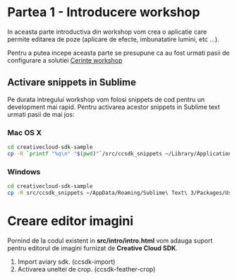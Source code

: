 # Partea 1 - Introducere workshop

In aceasta parte introductiva din workshop vom crea o aplicatie care permite editarea de poze (aplicare de efecte, imbunatatire lumini, etc ...).

Pentru a putea incepe aceasta parte se presupune ca au fost urmati pasii de configurare a solutiei [Cerinte workshop](../../README.md)

## Activare snippets in Sublime

Pe durata intregului workshop vom folosi snippets de cod pentru un development mai rapid. Pentru activarea acestor snippets in Sublime text urmati pasii de mai jos:

### Mac OS X

```bash
cd creativecloud-sdk-sample
cp -R `printf "%q\n" "$(pwd)"`/src/ccsdk_snippets ~/Library/Application\ Support/Sublime\ Text\ 3/Packages/User/
```

### Windows

```bash
cd creativecloud-sdk-sample
cp -R src/ccsdk_snippets ~/AppData/Roaming/Sublime\ Text\ 3/Packages/User/
```

# Creare editor imagini

Pornind de la codul existent in **src/intro/intro.html** vom adauga suport pentru editorul de imagini furnizat de **Creative Cloud SDK**.

1. Import aviary sdk. (ccsdk-import)
1. Activarea uneltei de crop. (ccsdk-feather-crop)